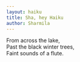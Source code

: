 ```yaml
---
layout: haiku
title: Sha, hey Haiku
author: Sharmila
---
```


From across the lake, <br>
Past the black winter trees, <br>
Faint sounds of a flute.<br>

